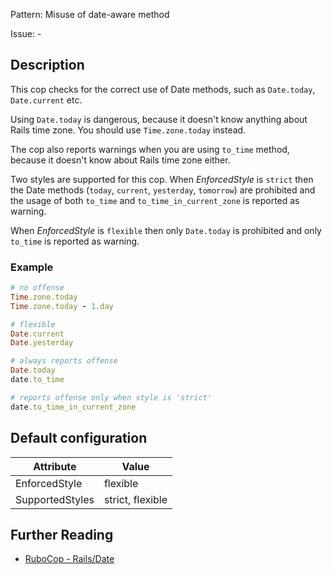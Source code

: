 Pattern: Misuse of date-aware method

Issue: -

## Description

This cop checks for the correct use of Date methods,
such as `Date.today`, `Date.current` etc.

Using `Date.today` is dangerous, because it doesn't know anything about
Rails time zone. You should use `Time.zone.today` instead.

The cop also reports warnings when you are using `to_time` method,
because it doesn't know about Rails time zone either.

Two styles are supported for this cop. When _EnforcedStyle_ is `strict`
then the Date methods (`today`, `current`, `yesterday`, `tomorrow`)
are prohibited and the usage of both `to_time`
and `to_time_in_current_zone` is reported as warning.

When _EnforcedStyle_ is `flexible` then only `Date.today` is prohibited
and only `to_time` is reported as warning.

### Example

```ruby
# no offense
Time.zone.today
Time.zone.today - 1.day

# flexible
Date.current
Date.yesterday

# always reports offense
Date.today
date.to_time

# reports offense only when style is 'strict'
date.to_time_in_current_zone
```

## Default configuration

Attribute | Value
--- | ---
EnforcedStyle | flexible
SupportedStyles | strict, flexible

## Further Reading

* [RuboCop - Rails/Date](https://rubocop.readthedocs.io/en/latest/cops_rails/#railsdate)
